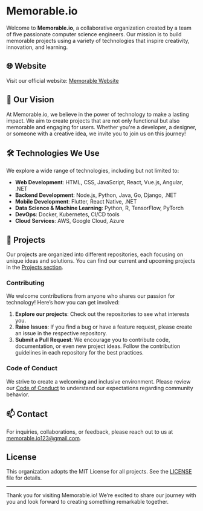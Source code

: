 # Memorable.io

Welcome to **Memorable.io**, a collaborative organization created by a team of five passionate computer science engineers. Our mission is to build memorable projects using a variety of technologies that inspire creativity, innovation, and learning.

## 🌐 Website

Visit our official website: [Memorable Website](https://memorable-io.github.io/memorable-website.github.io/)

## 🚀 Our Vision

At Memorable.io, we believe in the power of technology to make a lasting impact. We aim to create projects that are not only functional but also memorable and engaging for users. Whether you're a developer, a designer, or someone with a creative idea, we invite you to join us on this journey!

## 🛠️ Technologies We Use

We explore a wide range of technologies, including but not limited to:

- **Web Development**: HTML, CSS, JavaScript, React, Vue.js, Angular, .NET
- **Backend Development**: Node.js, Python, Java, Go, Django, .NET
- **Mobile Development**: Flutter, React Native, .NET
- **Data Science & Machine Learning**: Python, R, TensorFlow, PyTorch
- **DevOps**: Docker, Kubernetes, CI/CD tools
- **Cloud Services**: AWS, Google Cloud, Azure

## 📂 Projects

Our projects are organized into different repositories, each focusing on unique ideas and solutions. You can find our current and upcoming projects in the [Projects section](https://github.com/memorable-io).

### Contributing

We welcome contributions from anyone who shares our passion for technology! Here’s how you can get involved:

1. **Explore our projects**: Check out the repositories to see what interests you.
2. **Raise Issues**: If you find a bug or have a feature request, please create an issue in the respective repository.
3. **Submit a Pull Request**: We encourage you to contribute code, documentation, or even new project ideas. Follow the contribution guidelines in each repository for the best practices.

### Code of Conduct

We strive to create a welcoming and inclusive environment. Please review our [Code of Conduct](CODE_OF_CONDUCT.md) to understand our expectations regarding community behavior.

## 📫 Contact

For inquiries, collaborations, or feedback, please reach out to us at [memorable.io123@gmail.com](mailto:memorable.io123@gmail.com).

## License

This organization adopts the MIT License for all projects. See the [LICENSE](https://github.com/memorable-io/.github/blob/main/LICENSE) file for details.

---

Thank you for visiting Memorable.io! We’re excited to share our journey with you and look forward to creating something remarkable together.
